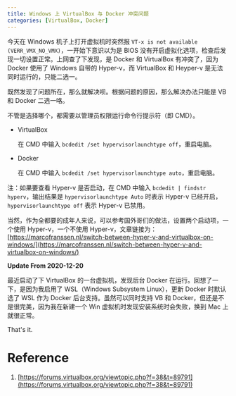 ```yaml
---
title: Windows 上 VirtualBox 与 Docker 冲突问题
categories: [VirtualBox, Docker]
---
```


今天在 Windows 机子上打开虚拟机时突然报 `VT-x is not available (VERR_VMX_NO_VMX)`，一开始下意识以为是 BIOS 没有开启虚拟化选项，检查后发现一切设置正常。上网查了下发现，是 Docker 和 VirtualBox 有冲突了，因为 Docker 使用了 Windows 自带的 Hyper-v，而 VirtualBox 和 Heyper-v 是无法同时运行的，只能二选一。

既然发现了问题所在，那么就解决呗。根据问题的原因，那么解决办法只能是 VB 和 Docker 二选一咯。

不管是选择哪个，都需要以管理员权限运行命令行提示符（即 CMD）。

* VirtualBox

  在 CMD 中输入 `bcdedit /set hypervisorlaunchtype off`，重启电脑。

* Docker

  在 CMD 中输入 `bcdedit /set hypervisorlaunchtype auto`，重启电脑。

注：如果要查看 Hyper-v 是否启动，在 CMD 中输入 `bcdedit | findstr hyperv`，输出结果是 `hypervisorlaunchtype Auto` 时表示 Hyper-v 已经开启， `hypervisorlaunchtype off` 表示 Hyper-v 已禁用。

当然，作为全都要的成年人来说，可以参考国外哥们的做法，设置两个启动项，一个使用 Hyper-v，一个不使用 Hyper-v，文章链接为：[https://marcofranssen.nl/switch-between-hyper-v-and-virtualbox-on-windows/](https://marcofranssen.nl/switch-between-hyper-v-and-virtualbox-on-windows/)

**Update From 2020-12-20**

最近启动了下 VirtualBox 的一台虚拟机，发现后台 Docker 在运行。回想了一下，是因为我启用了 WSL（Windows Subsystem Linux），更新 Docker 时默认选了 WSL 作为 Docker 后台支持。虽然可以同时支持 VB 和 Docker，但还是不是很完美，因为我在新建一个 Win 虚拟机时发现安装系统时会失败，换到 Mac 上就很正常。

That's it.

# Reference
1. [https://forums.virtualbox.org/viewtopic.php?f=38&t=89791](https://forums.virtualbox.org/viewtopic.php?f=38&t=89791)
